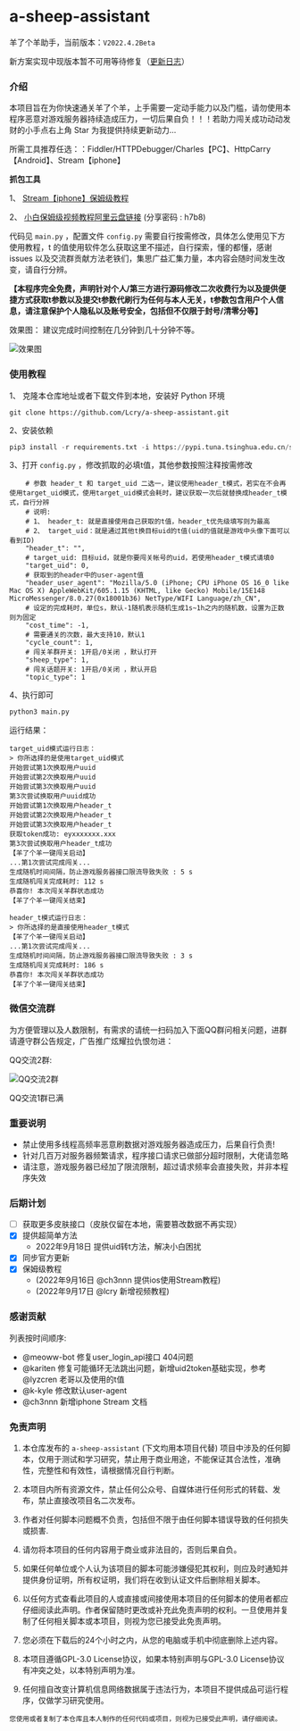 # a-sheep-assistant
羊了个羊助手，当前版本：`V2022.4.2Beta`  

新方案实现中现版本暂不可用等待修复（[更新日志](./CHANGELOG.md)） 

### 介绍

本项目旨在为你快速通关羊了个羊，上手需要一定动手能力以及门槛，请勿使用本程序恶意对游戏服务器持续造成压力，一切后果自负！！！若助力闯关成功动动发财的小手点右上角 Star 为我提供持续更新动力...

所需工具推荐任选：：Fiddler/HTTPDebugger/Charles【PC】、HttpCarry【Android】、Stream【iphone】

**抓包工具**

1、 [Stream【iphone】保姆级教程](docs/stream.md)

2、 [小白保姆级视频教程阿里云盘链接](https://www.aliyundrive.com/s/zboe4ArG3jn) (分享密码 : h7b8)


代码见 `main.py` ，配置文件 `config.py` 需要自行按需修改，具体怎么使用见下方使用教程，t 的值使用软件怎么获取这里不描述，自行探索，懂的都懂，感谢 issues 以及交流群贡献方法老铁们，集思广益汇集力量，本内容会随时间发生改变，请自行分辨。

**【本程序完全免费，声明针对个人/第三方进行源码修改二次收费行为以及提供便捷方式获取t参数以及提交t参数代刷行为任何与本人无关，t参数包含用户个人信息，请注意保护个人隐私以及账号安全，包括但不仅限于封号/清零分等】**

效果图： 建议完成时间控制在几分钟到几十分钟不等。

![效果图](./preview1.png)


### 使用教程
1、 克隆本仓库地址或者下载文件到本地，安装好 Python 环境
```shell
git clone https://github.com/Lcry/a-sheep-assistant.git
```
2、安装依赖
```python
pip3 install -r requirements.txt -i https://pypi.tuna.tsinghua.edu.cn/simple
```

3、打开 `config.py` ，修改抓取的必填t值，其他参数按照注释按需修改
```shell
    # 参数 header_t 和 target_uid 二选一，建议使用header_t模式，若实在不会再使用target_uid模式，使用target_uid模式会耗时，建议获取一次后就替换成header_t模式，自行分辨
    # 说明:
    # 1、 header_t: 就是直接使用自己获取的t值，header_t优先级填写则为最高
    # 2、 target_uid：就是通过其他t换目标uid的t值(uid的值就是游戏中头像下面可以看到ID)
    "header_t": "",
    # target_uid: 目标uid，就是你要闯关帐号的uid，若使用header_t模式请填0
    "target_uid": 0,
    # 获取到的header中的user-agent值
    "header_user_agent": "Mozilla/5.0 (iPhone; CPU iPhone OS 16_0 like Mac OS X) AppleWebKit/605.1.15 (KHTML, like Gecko) Mobile/15E148 MicroMessenger/8.0.27(0x18001b36) NetType/WIFI Language/zh_CN",
    # 设定的完成耗时，单位s，默认-1随机表示随机生成1s~1h之内的随机数，设置为正数则为固定
    "cost_time": -1,
    # 需要通关的次数，最大支持10，默认1
    "cycle_count": 1,
    # 闯关羊群开关: 1开启/0关闭 ，默认打开
    "sheep_type": 1,
    # 闯关话题开关: 1开启/0关闭 ，默认开启
    "topic_type": 1
```

4、执行即可
```python
python3 main.py
```
运行结果：

```shell
target_uid模式运行日志：
> 你所选择的是使用target_uid模式
开始尝试第1次换取用户uuid
开始尝试第2次换取用户uuid
开始尝试第3次换取用户uuid
第3次尝试换取用户uuid成功
开始尝试第1次换取用户header_t
开始尝试第2次换取用户header_t
开始尝试第3次换取用户header_t
获取token成功: eyxxxxxxx.xxx
第3次尝试换取用户header_t成功
【羊了个羊一键闯关启动】
...第1次尝试完成闯关...
生成随机时间间隔，防止游戏服务器接口限流导致失败 : 5 s
生成随机闯关完成耗时: 112 s
恭喜你! 本次闯关羊群状态成功
【羊了个羊一键闯关结束】
```

```shell
header_t模式运行日志：
> 你所选择的是直接使用header_t模式
【羊了个羊一键闯关启动】
...第1次尝试完成闯关...
生成随机时间间隔，防止游戏服务器接口限流导致失败 : 3 s
生成随机闯关完成耗时: 186 s
恭喜你! 本次闯关羊群状态成功
【羊了个羊一键闯关结束】
```

### 微信交流群
为方便管理以及人数限制，有需求的请统一扫码加入下面QQ群问相关问题，进群请遵守群公告规定，广告推广炫耀拉仇恨勿进：

QQ交流2群:

![QQ交流2群](./QQGroup2.png)

QQ交流1群已满

### 重要说明

- 禁止使用多线程高频率恶意刷数据对游戏服务器造成压力，后果自行负责!
- 针对几百万对服务器频繁请求，程序接口请求已做部分超时限制，大佬请忽略
- 请注意，游戏服务器已经加了限流限制，超过请求频率会直接失败，并非本程序失效

### 后期计划

- [ ] 获取更多皮肤接口（皮肤仅留在本地，需要篡改数据不再实现）
- [X] 提供超简单方法
  - 2022年9月18日 提供uid转t方法，解决小白困扰
- [X] 同步官方更新
- [X] 保姆级教程
  - (2022年9月16日 @ch3nnn 提供ios使用Stream教程)
  - (2022年9月17日 @lcry 新增视频教程)

### 感谢贡献

列表按时间顺序:
- @meoww-bot 修复user_login_api接口 404问题
- @kariten 修复可能循环无法跳出问题，新增uid2token基础实现，参考@lyzcren 老哥以及使用的t值
- @k-kyle 修改默认user-agent
- @ch3nnn 新增iphone Stream 文档




### 免责声明

1. 本仓库发布的 `a-sheep-assistant` (下文均用本项目代替) 项目中涉及的任何脚本，仅用于测试和学习研究，禁止用于商业用途，不能保证其合法性，准确性，完整性和有效性，请根据情况自行判断。

2. 本项目内所有资源文件，禁止任何公众号、自媒体进行任何形式的转载、发布，禁止直接改项目名二次发布。

3. 作者对任何脚本问题概不负责，包括但不限于由任何脚本错误导致的任何损失或损害.

4. 请勿将本项目的任何内容用于商业或非法目的，否则后果自负。

5. 如果任何单位或个人认为该项目的脚本可能涉嫌侵犯其权利，则应及时通知并提供身份证明，所有权证明，我们将在收到认证文件后删除相关脚本。

6. 以任何方式查看此项目的人或直接或间接使用本项目的任何脚本的使用者都应仔细阅读此声明。作者保留随时更改或补充此免责声明的权利。一旦使用并复制了任何相关脚本或本项目，则视为您已接受此免责声明。

7. 您必须在下载后的24个小时之内，从您的电脑或手机中彻底删除上述内容。

8. 本项目遵循GPL-3.0 License协议，如果本特别声明与GPL-3.0 License协议有冲突之处，以本特别声明为准。

9. 任何擅自改变计算机信息网络数据属于违法行为，本项目不提供成品可运行程序，仅做学习研究使用。

`您使用或者复制了本仓库且本人制作的任何代码或项目，则视为已接受此声明，请仔细阅读。`
